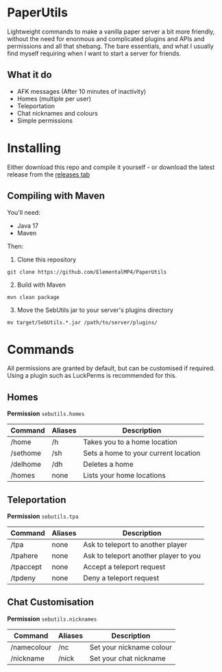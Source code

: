 # PaperUtils

Lightweight commands to make a vanilla paper server a bit more friendly, without the need for enormous and complicated plugins and APIs and permissions and all that shebang. The bare essentials, and what I usually find myself requiring when I want to start a server for friends.

## What it do

- AFK messages (After 10 minutes of inactivity)
- Homes (multiple per user)
- Teleportation
- Chat nicknames and colours
- Simple permissions

# Installing

Either download this repo and compile it yourself - or download the latest release from the [releases tab](https://github.com/ElementalMP4/PaperUtils/releases/)

## Compiling with Maven

You'll need:
- Java 17
- Maven

Then:
1. Clone this repository 
```
git clone https://github.com/ElementalMP4/PaperUtils
```
2. Build with Maven
```
mvn clean package
```
3. Move the SebUtils jar to your server's plugins directory
```
mv target/SebUtils.*.jar /path/to/server/plugins/
```

# Commands

All permissions are granted by default, but can be customised if required. Using a plugin such as LuckPerms is recommended for this.

## Homes

**Permission** `sebutils.homes`

| Command  | Aliases | Description                         |
|----------|-----|-----------------------------------------|
| /home    | /h  | Takes you to a home location            |
| /sethome | /sh | Sets a home to your current location    |
| /delhome | /dh | Deletes a home                          |
| /homes | none | Lists your home locations                |

## Teleportation

**Permission** `sebutils.tpa`

| Command   | Aliases | Description                           |
|-----------|---------|---------------------------------------|
| /tpa      | none    | Ask to teleport to another player     |
| /tpahere  | none    | Ask to teleport another player to you |
| /tpaccept | none    | Accept a teleport request             |
| /tpdeny   | none    | Deny a teleport request               |

## Chat Customisation

**Permission** `sebutils.nicknames`

| Command     | Aliases | Description              |
|-------------|---------|--------------------------|
| /namecolour | /nc     | Set your nickname colour |
| /nickname   | /nick   | Set your chat nickname   |